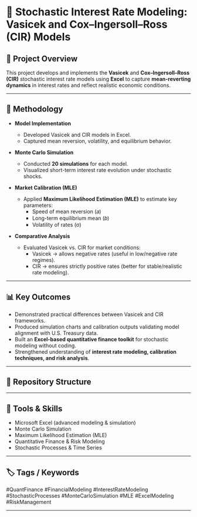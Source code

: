 # 🚀 Stochastic Interest Rate Modeling: Vasicek and Cox–Ingersoll–Ross (CIR) Models  

## 📌 Project Overview  
This project develops and implements the **Vasicek** and **Cox–Ingersoll–Ross (CIR)** stochastic interest rate models using **Excel** to capture **mean-reverting dynamics** in interest rates and reflect realistic economic conditions.  

---

## 🔬 Methodology  

- **Model Implementation**  
  - Developed Vasicek and CIR models in Excel.  
  - Captured mean reversion, volatility, and equilibrium behavior.  

- **Monte Carlo Simulation**  
  - Conducted **20 simulations** for each model.  
  - Visualized short-term interest rate evolution under stochastic shocks.  

- **Market Calibration (MLE)**  
  - Applied **Maximum Likelihood Estimation (MLE)** to estimate key parameters:  
    - Speed of mean reversion (𝑎)  
    - Long-term equilibrium mean (𝑏)  
    - Volatility of rates (σ)  

- **Comparative Analysis**  
  - Evaluated Vasicek vs. CIR for market conditions:  
    - Vasicek → allows negative rates (useful in low/negative rate regimes).  
    - CIR → ensures strictly positive rates (better for stable/realistic rate modeling).  

---

## 📊 Key Outcomes  

- Demonstrated practical differences between Vasicek and CIR frameworks.  
- Produced simulation charts and calibration outputs validating model alignment with U.S. Treasury data.  
- Built an **Excel-based quantitative finance toolkit** for stochastic modeling without coding.  
- Strengthened understanding of **interest rate modeling, calibration techniques, and risk analysis**.  

---

## 📂 Repository Structure  


---

## 🔧 Tools & Skills  
- Microsoft Excel (advanced modeling & simulation)  
- Monte Carlo Simulation  
- Maximum Likelihood Estimation (MLE)  
- Quantitative Finance & Risk Modeling  
- Stochastic Processes & Time Series  

---

## 🏷️ Tags / Keywords  
#QuantFinance #FinancialModeling #InterestRateModeling #StochasticProcesses #MonteCarloSimulation #MLE #ExcelModeling #RiskManagement  

---

